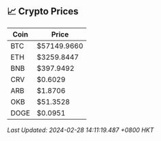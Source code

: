 ## 📈 Crypto Prices

| Coin | Price |
| ---- | ----- |
| BTC | $57149.9660 |
| ETH | $3259.8447 |
| BNB | $397.9492 |
| CRV | $0.6029 |
| ARB | $1.8706 |
| OKB | $51.3528 |
| DOGE | $0.0951 |

_Last Updated: 2024-02-28 14:11:19.487 +0800 HKT_